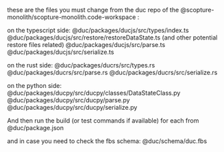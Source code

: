 these are the files you must change from the duc repo of the @scopture-monolith/scopture-monolith.code-workspace :

on the typescript side:
@duc/packages/ducjs/src/types/index.ts 
@duc/packages/ducjs/src/restore/restoreDataState.ts (and other potential restore files related)
@duc/packages/ducjs/src/parse.ts 
@duc/packages/ducjs/src/serialize.ts 

on the rust side:
@duc/packages/ducrs/src/types.rs 
@duc/packages/ducrs/src/parse.rs 
@duc/packages/ducrs/src/serialize.rs 

on the python side: 
@duc/packages/ducpy/src/ducpy/classes/DataStateClass.py 
@duc/packages/ducpy/src/ducpy/parse.py 
@duc/packages/ducpy/src/ducpy/serialize.py 

And then run the build (or test commands if available) for each from @duc/package.json 

and in case you need to check the fbs schema: @duc/schema/duc.fbs 